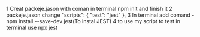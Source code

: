 1 Creat packeje.jason with coman in terminal npm init and finish it
2 packeje.jason change "scripts": {
"test": "jest"
},
3 In terminal add comand -npm install --save-dev jest(To instal JEST)
4 to use my script to test in terminal use npx jest
